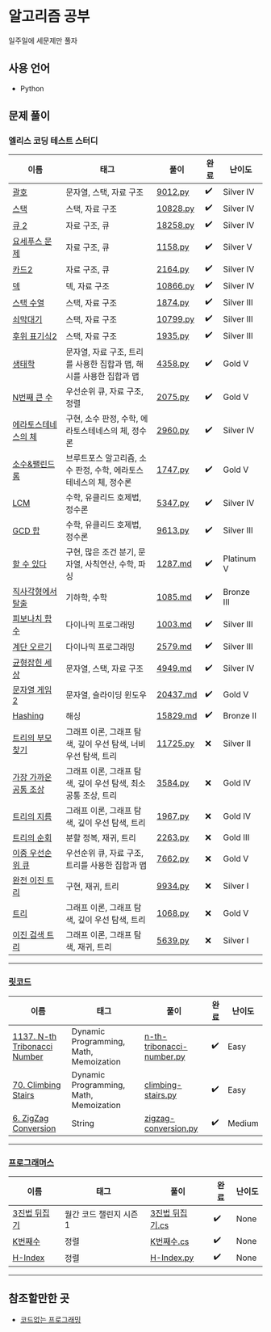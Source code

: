 # 알고리즘 공부

일주일에 세문제만 풀자

## 사용 언어

- Python

## 문제 풀이

### 엘리스 코딩 테스트 스터디

|                             이름                              |                                태그                                 |                                                         풀이                                                         | 완료 |   난이도   |
| ------------------------------------------------------------- | ------------------------------------------------------------------- | -------------------------------------------------------------------------------------------------------------------- | ---- | ---------- |
| [괄호](https://www.acmicpc.net/problem/9012)                  | 문자열, 스택, 자료 구조                                             | [9012.py](./baekjoon/week_01/03_9012)                                                                                | ✔️   | Silver IV  |
| [스택](https://www.acmicpc.net/problem/10828)                 | 스택, 자료 구조                                                     | [10828.py](./baekjoon/week_01/02_10828)                                                                              | ✔️   | Silver IV  |
| [큐 2](https://www.acmicpc.net/problem/18258)                 | 자료 구조, 큐                                                       | [18258.py](./baekjoon/week_01/04_18258)                                                                              | ✔️   | Silver IV  |
| [요세푸스 문제](https://www.acmicpc.net/problem/1158)         | 자료 구조, 큐                                                       | [1158.py](./baekjoon/week_01/01_1158)                                                                                | ✔️   | Silver V   |
| [카드2](https://www.acmicpc.net/problem/2164)                 | 자료 구조, 큐                                                       | [2164.py](./baekjoon/week_01/05_2164)                                                                                | ✔️   | Silver IV  |
| [덱](https://www.acmicpc.net/problem/10866)                   | 덱, 자료 구조                                                       | [10866.py](./baekjoon/week_01/06_10866)                                                                              | ✔️   | Silver IV  |
| [스택 수열](https://www.acmicpc.net/problem/1874)             | 스택, 자료 구조                                                     | [1874.py](./baekjoon/week_01/07_1874)                                                                                | ✔️   | Silver III |
| [쇠막대기](https://www.acmicpc.net/problem/10799)             | 스택, 자료 구조                                                     | [10799.py](./baekjoon/week_01/09_10799)                                                                              | ✔️   | Silver III |
| [후위 표기식2](https://www.acmicpc.net/problem/1935)          | 스택, 자료 구조                                                     | [1935.py](./baekjoon/week_01/08_1935)                                                                                | ✔️   | Silver III |
| [생태학](https://www.acmicpc.net/problem/4358)                | 문자열, 자료 구조, 트리를 사용한 집합과 맵, 해시를 사용한 집합과 맵 | [4358.py](./baekjoon/week_02/13_4358)                                                                                | ✔️   | Gold V     |
| [N번째 큰 수](https://www.acmicpc.net/problem/2075)           | 우선순위 큐, 자료 구조, 정렬                                        | [2075.py](./baekjoon/week_02/12_2075)                                                                                | ✔️   | Gold V     |
| [에라토스테네스의 체](https://www.acmicpc.net/problem/2960)   | 구현, 소수 판정, 수학, 에라토스테네스의 체, 정수론                  | [2960.py](./baekjoon/week_03/18_2960)                                                                                | ✔️   | Silver IV  |
| [소수&팰린드롬](https://www.acmicpc.net/problem/1747)         | 브루트포스 알고리즘, 소수 판정, 수학, 에라토스테네스의 체, 정수론   | [1747.py](./baekjoon/week_03/24_1747)                                                                                | ✔️   | Gold V     |
| [LCM](https://www.acmicpc.net/problem/5347)                   | 수학, 유클리드 호제법, 정수론                                       | [5347.py](./baekjoon/week_03/19_5347)                                                                                | ✔️   | Silver IV  |
| [GCD 합](https://www.acmicpc.net/problem/9613)                | 수학, 유클리드 호제법, 정수론                                       | [9613.py](./baekjoon/week_03/20_9613)                                                                                | ✔️   | Silver III |
| [할 수 있다](https://www.acmicpc.net/problem/1287)            | 구현, 많은 조건 분기, 문자열, 사칙연산, 수학, 파싱                  | [1287.md](./baekjoon/problems/%5B1287%5D%ED%95%A0%20%EC%88%98%20%EC%9E%88%EB%8B%A4)                                  | ✔️   | Platinum V |
| [직사각형에서 탈출](https://www.acmicpc.net/problem/1085)     | 기하학, 수학                                                        | [1085.md](./baekjoon/problems/%5B1085%5D%EC%A7%81%EC%82%AC%EA%B0%81%ED%98%95%EC%97%90%EC%84%9C%20%ED%83%88%EC%B6%9C) | ✔️   | Bronze III |
| [피보나치 함수](https://www.acmicpc.net/problem/1003)         | 다이나믹 프로그래밍                                                 | [1003.md](./baekjoon/problems/%5B1003%5D%ED%94%BC%EB%B3%B4%EB%82%98%EC%B9%98%20%ED%95%A8%EC%88%98)                   | ✔️   | Silver III |
| [계단 오르기](https://www.acmicpc.net/problem/2579)           | 다이나믹 프로그래밍                                                 | [2579.md](./baekjoon/problems/%5B2579%5D%EA%B3%84%EB%8B%A8%20%EC%98%A4%EB%A5%B4%EA%B8%B0)                            | ✔️   | Silver III |
| [균형잡힌 세상](https://www.acmicpc.net/problem/4949)         | 문자열, 스택, 자료 구조                                             | [4949.md](./baekjoon/problems/%5B4949%5D%EA%B7%A0%ED%98%95%EC%9E%A1%ED%9E%8C%20%EC%84%B8%EC%83%81)                   | ✔️   | Silver IV  |
| [문자열 게임 2](https://www.acmicpc.net/problem/20437)        | 문자열, 슬라이딩 윈도우                                             | [20437.md](./baekjoon/problems/%5B20437%5D%EB%AC%B8%EC%9E%90%EC%97%B4%20%EA%B2%8C%EC%9E%84%202)                      | ✔️   | Gold V     |
| [Hashing](https://www.acmicpc.net/problem/15829)              | 해싱                                                                | [15829.md](./baekjoon/problems/%5B15829%5DHashing)                                                                   | ✔️   | Bronze II  |
| [트리의 부모 찾기](https://www.acmicpc.net/problem/11725)     | 그래프 이론, 그래프 탐색, 깊이 우선 탐색, 너비 우선 탐색, 트리      | [11725.py](./baekjoon/week_02/14_11725)                                                                              | ❌   | Silver II  |
| [가장 가까운 공통 조상](https://www.acmicpc.net/problem/3584) | 그래프 이론, 그래프 탐색, 깊이 우선 탐색, 최소 공통 조상, 트리      | [3584.py](./baekjoon/week_02/16_3584)                                                                                | ❌   | Gold IV    |
| [트리의 지름](https://www.acmicpc.net/problem/1967)           | 그래프 이론, 그래프 탐색, 깊이 우선 탐색, 트리                      | [1967.py](./baekjoon/week_02/15_1967)                                                                                | ❌   | Gold IV    |
| [트리의 순회](https://www.acmicpc.net/problem/2263)           | 분할 정복, 재귀, 트리                                               | [2263.py](./baekjoon/week_02/17_2263)                                                                                | ❌   | Gold III   |
| [이중 우선순위 큐](https://www.acmicpc.net/problem/7662)      | 우선순위 큐, 자료 구조, 트리를 사용한 집합과 맵                     | [7662.py](./baekjoon/week_02/11_7662)                                                                                | ❌   | Gold V     |
| [완전 이진 트리](https://www.acmicpc.net/problem/9934)        | 구현, 재귀, 트리                                                    | [9934.py](./baekjoon/week_03/21_9934)                                                                                | ❌   | Silver I   |
| [트리](https://www.acmicpc.net/problem/1068)                  | 그래프 이론, 그래프 탐색, 깊이 우선 탐색, 트리                      | [1068.py](./baekjoon/week_03/23_1068)                                                                                | ❌   | Gold V     |
| [이진 검색 트리](https://www.acmicpc.net/problem/5639)        | 그래프 이론, 그래프 탐색, 재귀, 트리                                | [5639.py](./baekjoon/week_03/22_5639)                                                                                | ❌   | Silver I   |


---

### [릿코드](https://leetcode.com/)

|                                         이름                                          |                  태그                  |                                    풀이                                    | 완료 | 난이도 |
| ------------------------------------------------------------------------------------- | -------------------------------------- | -------------------------------------------------------------------------- | ---- | ------ |
| [1137. N-th Tribonacci Number](https://leetcode.com/problems/n-th-tribonacci-number/) | Dynamic Programming, Math, Memoization | [n-th-tribonacci-number.py](./leetcode/1137.%20N-th%20Tribonacci%20Number) | ✔️   | Easy   |
| [70. Climbing Stairs](https://leetcode.com/problems/climbing-stairs/)                 | Dynamic Programming, Math, Memoization | [climbing-stairs.py](./leetcode/70.%20Climbing%20Stairs)                   | ✔️   | Easy   |
| [6. ZigZag Conversion](https://leetcode.com/problems/zigzag-conversion/)              | String                                 | [zigzag-conversion.py](./leetcode/6.%20ZigZag%20Conversion)                | ✔️   | Medium |


---

### [프로그래머스](https://programmers.co.kr/)

|                                         이름                                          |          태그          |                                                                                      풀이                                                                                      | 완료 | 난이도 |
| ------------------------------------------------------------------------------------- | ---------------------- | ------------------------------------------------------------------------------------------------------------------------------------------------------------------------------ | ---- | ------ |
| [3진법 뒤집기](https://programmers.co.kr/learn/courses/30/lessons/68935)              | 월간 코드 챌린지 시즌1 | [3진법 뒤집기.cs](./programmers/%EC%9B%94%EA%B0%84%20%EC%BD%94%EB%93%9C%20%EC%B1%8C%EB%A6%B0%EC%A7%80%20%EC%8B%9C%EC%A6%8C1/3%EC%A7%84%EB%B2%95%20%EB%92%A4%EC%A7%91%EA%B8%B0) | ✔️   | None   |
| [K번째수](https://programmers.co.kr/learn/courses/30/lessons/42748?language=csharp)   | 정렬                   | [K번째수.cs](./programmers/%EC%A0%95%EB%A0%AC/K%EB%B2%88%EC%A7%B8%EC%88%98)                                                                                                    | ✔️   | None   |
| [H-Index](https://programmers.co.kr/learn/courses/30/lessons/42747?language=python3#) | 정렬                   | [H-Index.py](./programmers/%EC%A0%95%EB%A0%AC/H-Index)                                                                                                                         | ✔️   | None   |


---

## 참조할만한 곳

- [코드없는 프로그래밍](https://www.youtube.com/channel/UCHcG02L6TSS-StkSbqVy6Fg)
